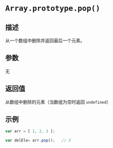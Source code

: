 # `Array.prototype.pop()`

## 描述

从一个数组中删除并返回最后一个元素。

## 参数

无

## 返回值

从数组中删除的元素（当数组为空时返回 `undefined`）

## 示例

```js
var arr = [ 1, 2, 3 ];

var delEle= arr.pop();   // 3 
```

